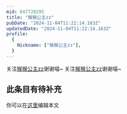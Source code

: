 ```yaml
---
mid: 647720295
title: "猴猴公主zz"
pubDate: "2024-11-04T11:22:14.163Z"
updatedDate: "2024-11-04T11:22:14.163Z"
profile:
  {
    Nickname: ["猴猴公主zz"],
  }
---
```


关注[猴猴公主zz](https://space.bilibili.com/647720295)谢谢喵~ 关注[猴猴公主zz](https://space.bilibili.com/647720295)谢谢喵~

## 此条目有待补充
你可以在[这里](https://github.com/Yuhanawa/VTuber.ICU-Content/edit/master/v/猴猴公主zz/index.md)编辑本文
